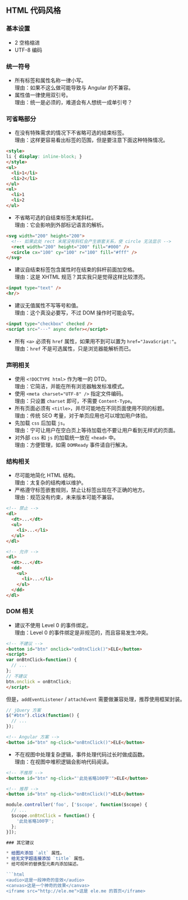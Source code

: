 ## HTML 代码风格

### 基本设置

* 2 空格缩进
* UTF-8 编码

### 统一符号

* 所有标签和属性名称一律小写。<br/>
  理由：如果不这么做可能导致与 Angular 的不兼容。
* 属性值一律使用双引号。<br/>
  理由：统一是必须的，难道会有人想统一成单引号？

### 可省略部分

* 在没有特殊需求的情况下不省略可选的结束标签。<br/>
  理由：这样更容易看出标签的范围，但是要注意下面这种特殊情况。

```html
<style>
li { display: inline-block; }
</style>
<ul>
  <li>1</li>
  <li>2</li>
</ul>
<ul>
  <li>1
  <li>2
</ul>
```

* 不省略可选的自结束标签末尾斜杠。<br/>
  理由：它会影响到外部标记语言的解析。

```html
<svg width="200" height="200">
  <!-- 如果此处 rect 末尾没有斜杠会产生嵌套关系，使 circle 无法显示 -->
  <rect width="200" height="200" fill="#000" />
  <circle cx="100" cy="100" r="100" fill="#fff" />
</svg>
```

* 建议自结束标签包含属性时在结束的斜杆前面加空格。<br/>
  理由：这是 XHTML 规范？其实我只是觉得这样比较漂亮。

```html
<input type="text" />
<hr/>
```

* 建议无值属性不写等号和值。<br/>
  理由：这个真没必要写，不过 DOM 操作时可能会写。

```html
<input type="checkbox" checked />
<script src="···" async defer></script>
```

* 所有 `<a>` 必须有 `href` 属性，如果用不到可以置为 `href="JavaScript:"`。<br/>
  理由：`href` 不是可选属性，只是浏览器能解析而已。

### 声明相关

* 使用 `<!DOCTYPE html>` 作为唯一的 DTD。<br/>
  理由：它简洁，并能在所有浏览器触发标准模式。
* 使用 `<meta charset="UTF-8" />` 指定文件编码。<br/>
  理由：只设置 `charset` 即可，不需要 `Content-Type`。
* 所有页面必须有 `<title>`，并尽可能地在不同页面使用不同的标题。<br/>
  理由：传统 SEO 考量，对于单页应用也可以增加用户体验。
* 先加载 `css` 后加载 `js`。<br/>
  理由：宁可让用户在空白页上等待加载也不要让用户看到无样式的页面。
* 对外部 `css` 和 `js` 的加载统一放在 `<head>` 中。<br/>
  理由：方便管理，如需 `DOMReady` 事件请自行解决。

### 结构相关

* 尽可能地简化 HTML 结构。<br/>
  理由：太复杂的结构难以维护。
* 严格遵守标签嵌套规则，禁止让标签出现在不正确的地方。<br/>
  理由：规范没有约束，未来版本可能不兼容。

```html
<!-- 禁止 -->
<dl>
  <dt>...</dt>
  <ul>
    <li>...</li>
  </ul>
</dl>

<!-- 允许 -->
<dl>
  <dt>...</dt>
  <dd>
    <ul>
      <li>...</li>
    </ul>
  </dd>
</dl>
```

### DOM 相关

* 建议不使用 Level 0 的事件绑定。<br/>
  理由：Level 0 的事件绑定是非规范的，而且容易发生冲突。

```html
<!-- 不建议 -->
<button id="btn" onclick="onBtnClick()">ELE</button>
<script>
var onBtnClick=function() {
  // ...
};
// 不建议
btn.onclick = onBtnClick;
</script>
```

但是，`addEventListener` / `attachEvent` 需要做兼容处理，推荐使用框架封装。

```js
// jQuery 方案
$("#btn").click(function() {
  // ...
});
```

```html
<!-- Angular 方案 -->
<button id="btn" ng-click="onBtnClick()">ELE</button>
```

* 不在视图中处理复杂逻辑，事件处理代码过长时做成函数。<br/>
  理由：在视图中堆积逻辑会影响代码阅读。

```html
<!-- 不推荐 -->
<button id="btn" ng-click="'此处省略100字'">ELE</button>
```
```html
<!-- 推荐 -->
<button id="btn" ng-click="onBtnClick()">ELE</button>
```
```js
module.controller('foo', ['$scope', function($scope) {
  // ...
  $scope.onBtnClick = function() {
    '此处省略100字';
  };
}]);

### 其它建议

* 给图片添加 `alt` 属性。
* 给无文字超连接添加 `title` 属性。
* 给可视听的替换型元素内添加描述。

```html
<audio>这是一段神奇的音效</audio>
<canvas>这是一个神奇的效果</canvas>
<iframe src="http://ele.me">这是 ele.me 的首页</iframe>
```
